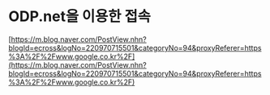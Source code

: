 # ODP.net을 이용한 접속

[https://m.blog.naver.com/PostView.nhn?blogId=ecross&logNo=220970715501&categoryNo=94&proxyReferer=https%3A%2F%2Fwww.google.co.kr%2F](https://m.blog.naver.com/PostView.nhn?blogId=ecross&logNo=220970715501&categoryNo=94&proxyReferer=https%3A%2F%2Fwww.google.co.kr%2F)
